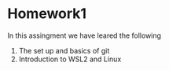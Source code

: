 # Homework1
In this assingment we have leared the following
1. The set up and basics of git
2. Introduction to WSL2 and Linux

